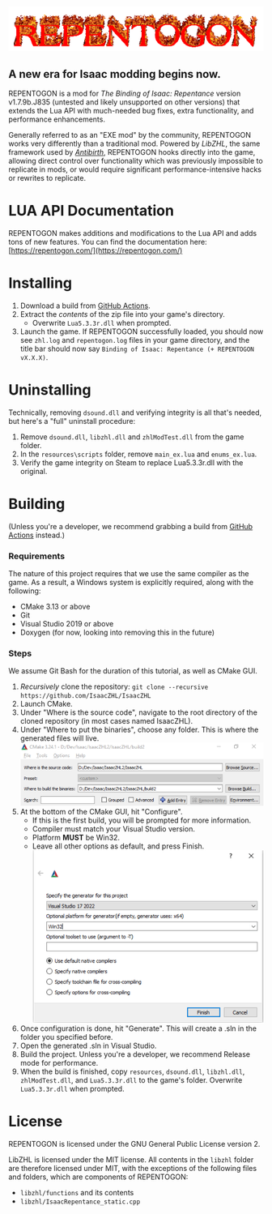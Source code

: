 ![logo](assets/logo.gif)
## A new era for Isaac modding begins now.

REPENTOGON is a mod for *The Binding of Isaac: Repentance* version v1.7.9b.J835 (untested and likely unsupported on other versions) that extends the Lua API with much-needed bug fixes, extra functionality, and performance enhancements.

Generally referred to as an "EXE mod" by the community, REPENTOGON works very differently than a traditional mod. Powered by *LibZHL*, the same framework used by *[Antibirth](https://antibirth.com/)*, REPENTOGON hooks directly into the game, allowing direct control over functionality which was previously impossible to replicate in mods, or would require significant  performance-intensive hacks or rewrites to replicate.

# LUA API Documentation
REPENTOGON makes additions and modifications to the Lua API and adds tons of new features. You can find the documentation here: [https://repentogon.com/](https://repentogon.com/)

# Installing
1. Download a build from [GitHub Actions](https://github.com/IsaacZHL/IsaacZHL/actions/workflows/ci.yml).
2. Extract the *contents* of the zip file into your game's directory.
    * Overwrite `Lua5.3.3r.dll` when prompted.
3. Launch the game. If REPENTOGON successfully loaded, you should now see `zhl.log` and `repentogon.log` files in your game directory, and the title bar should now say `Binding of Isaac: Repentance (+ REPENTOGON vX.X.X)`.

# Uninstalling
Technically, removing `dsound.dll` and verifying integrity is all that's needed, but here's a "full" uninstall procedure:
1. Remove `dsound.dll`, `libzhl.dll` and `zhlModTest.dll` from the game folder.
2. In the `resources\scripts` folder, remove `main_ex.lua` and `enums_ex.lua`.
3. Verify the game integrity on Steam to replace Lua5.3.3r.dll with the original.



# Building
(Unless you're a developer, we recommend grabbing a build from [GitHub Actions](https://github.com/IsaacZHL/IsaacZHL/actions/workflows/ci.yml) instead.)
### Requirements
The nature of this project requires that we use the same compiler as the game. As a result, a Windows system is explicitly required, along with the following:
* CMake 3.13 or above
* Git
* Visual Studio 2019 or above
* Doxygen (for now, looking into removing this in the future)

### Steps
We assume Git Bash for the duration of this tutorial, as well as CMake GUI.
1. *Recursively* clone the repository: `git clone --recursive https://github.com/IsaacZHL/IsaacZHL`
2. Launch CMake.
3. Under "Where is the source code", navigate to the root directory of the cloned repository (in most cases named IsaacZHL).
4. Under "Where to put the binaries", choose any folder. This is where the generated files will live.
![cmake1](assets/cmake1.png)
5. At the bottom of the CMake GUI, hit "Configure".
    * If this is the first build, you will be prompted for more information. 
    * Compiler must match your Visual Studio version.
    * Platform **MUST** be Win32.
    * Leave all other options as default, and press Finish.
    ![cmake2](assets/cmake2.png)
6. Once configuration is done, hit "Generate". This will create a .sln in the folder you specified before.
7. Open the generated .sln in Visual Studio.
8. Build the project. Unless you're a developer, we recommend Release mode for performance.
9. When the build is finished, copy `resources`, `dsound.dll`, `libzhl.dll`, `zhlModTest.dll`, and `Lua5.3.3r.dll` to the game's folder. Overwrite `Lua5.3.3r.dll` when prompted.

# License
REPENTOGON is licensed under the GNU General Public License version 2.

LibZHL is licensed under the MIT license. All contents in the `libzhl` folder are therefore licensed under MIT, with the exceptions of the following files and folders, which are components of REPENTOGON:
* `libzhl/functions` and its contents
* `libzhl/IsaacRepentance_static.cpp`

